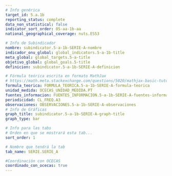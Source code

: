 ```yaml
---
# Info genérica
target_id: 5.a.1b
reporting_status: complete
data_non_statistical: false
indicator_sort_order: 05-aa-1b-aa
national_geographical_coverage: nuts.ES53

# Info de Subindicador
nombre: subindicator.5-a-1b-SERIE-A-nombre
indicador_onu_global: global_indicators.5-a-1b-title
meta_global: global_targets.5-a-title
objetivo_global: global_goals.5-title
definicion: subindicator.5-a-1b-SERIE-A-definicion

# Fórmula teórica escrita en formato MathJax
# https://math.meta.stackexchange.com/questions/5020/mathjax-basic-tutorial-and-quick-reference
formula_teorica: FORMULA_TEORICA.5-a-1b-SERIE-A-formula-teorica
unidad_medida: OCECAS_UNIDAD_MEDIDA.PT
fuentes_informacion: FUENTES_INFORMACION.5-a-1b-SERIE-A-fuentes-informacion
periodicidad: CL_FREQ.A3
observaciones: OBSERVACIONES.5-a-1b-SERIE-A-observaciones
# Info de Gráficas
graph_title: subindicator.5-a-1b-SERIE-A-graph-title
graph_type: bar

# Info para las tabs
# Orden en que se mostrará esta tab...
sort_order: 1

# Nombre que tendrá la tab
tab_name: SERIE.SERIE_A

#Coordinación con OCECAS
coordinado_con_ocecas: true
---
```


